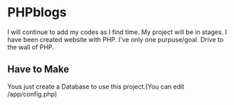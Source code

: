 # PHPblogs
I will continue to add my codes as I find time. My project will be in stages.
I have been created website with PHP. I've only one purpuse/goal. Drive to the wall of PHP. 

## Have to Make
Yous just create a Database to use this project.(You can edit /app/config.php)

